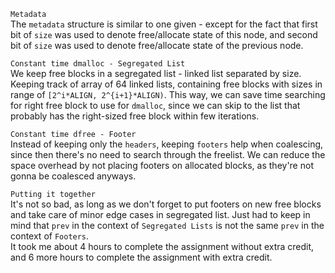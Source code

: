 ``Metadata`` <br>
The `metadata` structure is similar to one given - except for the fact that first bit of `size` was used to denote free/allocate state of this node, and second bit of `size` was used to denote free/allocate state of the previous node. <br>

``Constant time dmalloc - Segregated List`` <br>
We keep free blocks in a segregated list - linked list separated by size. Keeping track of array of 64 linked lists, containing free blocks with sizes in range of `[2^i*ALIGN, 2^{i+1}*ALIGN)`. This way, we can save time searching for right free block to use for `dmalloc`, since we can skip to the list that probably has the right-sized free block within few iterations.

``Constant time dfree - Footer`` <br>
Instead of keeping only the `headers`, keeping `footers` help when coalescing, since then there's no need to search through the freelist. We can reduce the space overhead by not placing footers on allocated blocks, as they're not gonna be coalesced anyways.

``Putting it together`` <br>
It's not so bad, as long as we don't forget to put footers on new free blocks and take care of minor edge cases in segregated list. Just had to keep in mind that `prev` in the context of `Segregated Lists` is not the same `prev` in the context of `Footers`. <br> 
It took me about 4 hours to complete the assignment without extra credit, and 6 more hours to complete the assignment with extra credit.
